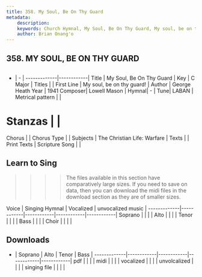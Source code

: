 ```yaml
---
title: 358. My Soul, Be On Thy Guard
metadata:
    description: 
    keywords: Church Hymnal, My Soul, Be On Thy Guard, My soul, be on thy guard!, 
    author: Brian Onang'o
---
```



## 358. MY SOUL, BE ON THY GUARD

```txt

```

- |   -  |
-------------|------------|
Title | My Soul, Be On Thy Guard |
Key | C Major |
Titles |  |
First Line | My soul, be on thy guard! |
Author | George Heath
Year | 1941
Composer| Lowell Mason |
Hymnal|  - |
Tune| LABAN |
Metrical pattern | |
# Stanzas |  |
Chorus |  |
Chorus Type |  |
Subjects | The Christian Life: Warfare |
Texts |  |
Print Texts | 
Scripture Song |  |
  
## Learn to Sing

>>>> The files available in this section have comparatively large sizes. If you need to save on data, then you can download the midi files in the download section as they are of smaller sizes.

Voice |  Singing Hymnal | Vocalized | unvocalized music |
-------------|------------|------------|------------|------------|
Soprano | | | |
Alto | | | |
Tenor | | | |
Bass | | | |
Choir | | | |

## Downloads

- |  Soprano | Alto | Tenor | Bass |
-------------|------------|------------|------------|------------|
pdf | | | |
midi | | | |
vocalized | | | |
unvolcalized | | | |
singing file | | | |
  